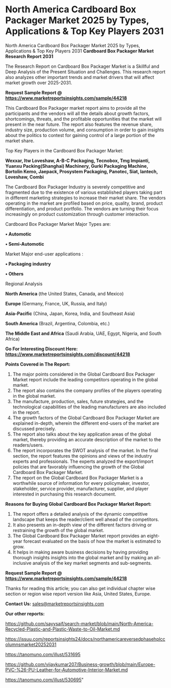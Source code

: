 # North America Cardboard Box Packager Market 2025 by Types, Applications & Top Key Players 2031
North America Cardboard Box Packager Market 2025 by Types, Applications & Top Key Players 2031
<strong>Cardboard Box Packager Market Research Report 2031</strong>

The Research Report on Cardboard Box Packager Market is a Skillful and Deep Analysis of the Present Situation and Challenges. This research report also analyzes other important trends and market drivers that will affect market growth over 2025-2031.

<strong>Request Sample Report @ <a href=https://www.marketreportsinsights.com/sample/44218>https://www.marketreportsinsights.com/sample/44218</a></strong>

This Cardboard Box Packager market report aims to provide all the participants and the vendors will all the details about growth factors, shortcomings, threats, and the profitable opportunities that the market will present in the near future. The report also features the revenue share, industry size, production volume, and consumption in order to gain insights about the politics to contest for gaining control of a large portion of the market share.

Top Key Players in the Cardboard Box Packager Market:

<strong>Wexxar, Itw Loveshaw, A-B-C Packaging, Tecnobox, Tmg Impianti, Yuanxu Packing(Shanghai) Machinery, Gurki Packaging Machine, Bortolin Kemo, Jaepack, Prosystem Packaging, Panotec, Siat, lantech, Loveshaw, Combi</strong>

The Cardboard Box Packager Industry is severely competitive and fragmented due to the existence of various established players taking part in different marketing strategies to increase their market share. The vendors operating in the market are profiled based on price, quality, brand, product differentiation, and product portfolio. The vendors are turning their focus increasingly on product customization through customer interaction.

Cardboard Box Packager Market Major Types are:

<strong>•  Automotic

•  Semi-Automotic</strong>

Market Major end-user applications :

<strong>•  Packaging industry

•  Others</strong>

Regional Analysis

</u><strong><b>North America</b></strong> (the United States, Canada, and Mexico)

<strong><b>Europe </b></strong>(Germany, France, UK, Russia, and Italy)

<strong><b>Asia-Pacific</b></strong> (China, Japan, Korea, India, and Southeast Asia)

<strong><b>South America</b></strong> (Brazil, Argentina, Colombia, etc.)

<strong><b>The Middle East and Africa</b></strong> (Saudi Arabia, UAE, Egypt, Nigeria, and South Africa)

<strong>Go For Interesting Discount Here: <a href=https://www.marketreportsinsights.com/discount/44218>https://www.marketreportsinsights.com/discount/44218</a></strong>

<strong>Points Covered in The Report:</strong>
<ol>
  <li>The major points considered in the Global Cardboard Box Packager Market report include the leading competitors operating in the global market.</li>
  <li>The report also contains the company profiles of the players operating in the global market.</li>
  <li>The manufacture, production, sales, future strategies, and the technological capabilities of the leading manufacturers are also included in the report.</li>
  <li>The growth factors of the Global Cardboard Box Packager Market are explained in-depth, wherein the different end-users of the market are discussed precisely.</li>
  <li>The report also talks about the key application areas of the global market, thereby providing an accurate description of the market to the readers/users.</li>
  <li>The report incorporates the SWOT analysis of the market. In the final section, the report features the opinions and views of the industry experts and professionals. The experts analyzed the export/import policies that are favorably influencing the growth of the Global Cardboard Box Packager Market.</li>
  <li>The report on the Global Cardboard Box Packager Market is a worthwhile source of information for every policymaker, investor, stakeholder, service provider, manufacturer, supplier, and player interested in purchasing this research document.</li>
</ol>
<strong>Reasons for Buying Global Cardboard Box Packager Market Report:</strong>

<ol>
  <li>The report offers a detailed analysis of the dynamic competitive landscape that keeps the reader/client well ahead of the competitors.</li>
  <li>It also presents an in-depth view of the different factors driving or restraining the growth of the global market.</li>
  <li>The Global Cardboard Box Packager Market report provides an eight-year forecast evaluated on the basis of how the market is estimated to grow.</li>
  <li>It helps in making aware business decisions by having providing thorough insights insights into the global market and by making an all-inclusive analysis of the key market segments and sub-segments.</li>
</ol>
<strong>Request Sample Report @ <a href=https://www.marketreportsinsights.com/sample/44218>https://www.marketreportsinsights.com/sample/44218</a></strong>


Thanks for reading this article; you can also get individual chapter wise section or region wise report version like Asia, United States, Europe.

<strong>Contact Us:</strong>
sales@marketreportsinsights.com

<strong>Our other reports:</strong>

<a href=https://github.com/sayysaif/search-market/blob/main/North-America-Recycled-Plastic-and-Plastic-Waste-to-Oil-Market.md>https://github.com/sayysaif/search-market/blob/main/North-America-Recycled-Plastic-and-Plastic-Waste-to-Oil-Market.md</a>

<a href=https://issuu.com/reportsinsights24/docs/northamericareversedphasehplccolumnsmarket20252031>https://issuu.com/reportsinsights24/docs/northamericareversedphasehplccolumnsmarket20252031</a>

<a href=https://tanomuno.com/illust/531695>https://tanomuno.com/illust/531695</a>

<a href=https://github.com/vijaykumar207/Business-growth/blob/main/Europe-PVC-%26-PU-Leather-for-Automotive-Interior-Market.md>https://github.com/vijaykumar207/Business-growth/blob/main/Europe-PVC-%26-PU-Leather-for-Automotive-Interior-Market.md</a>

<a href=https://tanomuno.com/illust/530695>https://tanomuno.com/illust/530695</a>"
